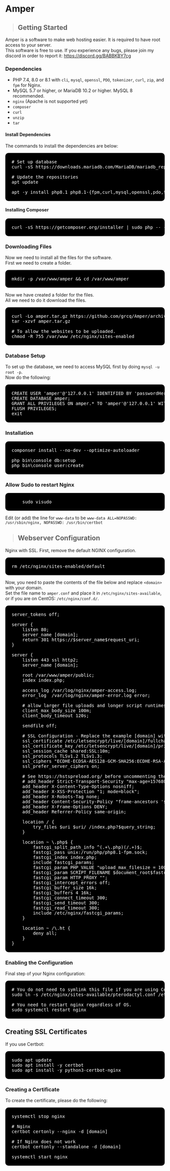 # Amper

> ## Getting Started

Amper is a software to make web hosting easier. It is required to have root access to your server.<br>
This software is free to use. If you experience any bugs, please join my discord in order to report it: https://discord.gg/BABBKBY7cg 

### Dependencies
* PHP 7.4, 8.0 or 8.1 with `cli`, `mysql`, `openssl`, `PDO`, `tokenizer`, `curl`, `zip`, and `fpm` for Nginx.
* MySQL 5.7 or higher, or MariaDB 10.2 or higher. MySQL 8 recommended.
* `nginx` (Apache is not supported yet)
* `composer`
* `curl`
* `unzip`
* `tar`

#### Install Dependencies

The commands to install the dependencies are below:

<pre style="background-color: #000000; color: white; border-radius: 10px; padding: 20px;">
# Set up database
curl -sS https://downloads.mariadb.com/MariaDB/mariadb_repo_setup | sudo bash

# Update the repositories
apt update

apt -y install php8.1 php8.1-{fpm,curl,mysql,openssl,pdo,tokenizer,curl,zip} mariadb-server nginx tar unzip git
</pre>

#### Installing Composer

<pre style="background-color: #000000; color: white; border-radius: 10px; padding: 20px;">
curl -sS https://getcomposer.org/installer | sudo php -- --install-dir=/usr/local/bin --filename=composer
</pre>

### Downloading Files

Now we need to install all the files for the software.<br>
First we need to create a folder.

<pre style="background-color: #000000; color: white; border-radius: 10px; padding: 20px;">
mkdir -p /var/www/amper && cd /var/www/amper
</pre>

Now we have created a folder for the files.<br>
All we need to do it download the files.

<pre style="background-color: #000000; color: white; border-radius: 10px; padding: 20px;">
curl -Lo amper.tar.gz https://github.com/grcq/Amper/archive/refs/tags/v1.0.0.tar.gz
tar -xzvf amper.tar.gz

# To allow the websites to be uploaded.
chmod -R 755 /var/www /etc/nginx/sites-enabled
</pre>

### Database Setup

To set up the database, we need to access MySQL first by doing `mysql -u root -p`.<br>
Now do the following:

<pre style="background-color: #000000; color: white; border-radius: 10px; padding: 20px;">
CREATE USER 'amper'@'127.0.0.1' IDENTIFIED BY 'passwordHere';
CREATE DATABASE amper;
GRANT ALL PRIVILEGES ON amper.* TO 'amper'@'127.0.0.1' WITH GRANT OPTION;
FLUSH PRIVILEGES;
exit
</pre>

### Installation

<pre style="background-color: #000000; color: white; border-radius: 10px; padding: 20px;">
componser install --no-dev --optimize-autoloader

php bin\console db:setup
php bin\console user:create
</pre>

### Allow Sudo to restart Nginx

<pre style="background-color: #000000; color: white; border-radius: 10px; padding: 20px;">
    sudo visudo
</pre>

Edit (or add) the line for `www-data` to be `www-data ALL=NOPASSWD: /usr/sbin/nginx, NOPASSWD: /usr/bin/certbot`

> ## Webserver Configuration

Nginx with SSL.
First, remove the default NGINX configuration.

<pre style="background-color: #000000; color: white; border-radius: 10px; padding: 20px;">
rm /etc/nginx/sites-enabled/default
</pre>

Now, you need to paste the contents of the file below and replace `<domain>` with your domain.<br>
Set the file name to `amper.conf` and place it in `/etc/nginx/sites-available`, or if you are on CentOS: `/etc/nginx/conf.d/`.

<pre style="background-color: #000000; color: white; border-radius: 10px; padding: 20px;">
server_tokens off;

server {
    listen 80;
    server_name [domain];
    return 301 https://$server_name$request_uri;
}

server {
    listen 443 ssl http2;
    server_name [domain];

    root /var/www/amper/public;
    index index.php;

    access_log /var/log/nginx/amper-access.log;
    error_log  /var/log/nginx/amper-error.log error;

    # allow larger file uploads and longer script runtimes
    client_max_body_size 100m;
    client_body_timeout 120s;

    sendfile off;

    # SSL Configuration - Replace the example [domain] with your domain
    ssl_certificate /etc/letsencrypt/live/[domain]/fullchain.pem;
    ssl_certificate_key /etc/letsencrypt/live/[domain]/privkey.pem;
    ssl_session_cache shared:SSL:10m;
    ssl_protocols TLSv1.2 TLSv1.3;
    ssl_ciphers "ECDHE-ECDSA-AES128-GCM-SHA256:ECDHE-RSA-AES128-GCM-SHA256:ECDHE-ECDSA-AES256-GCM-SHA384:ECDHE-RSA-AES256-GCM-SHA384:ECDHE-ECDSA-CHACHA20-POLY1305:ECDHE-RSA-CHACHA20-POLY1305:DHE-RSA-AES128-GCM-SHA256:DHE-RSA-AES256-GCM-SHA384";
    ssl_prefer_server_ciphers on;

    # See https://hstspreload.org/ before uncommenting the line below.
    # add_header Strict-Transport-Security "max-age=15768000; preload;";
    add_header X-Content-Type-Options nosniff;
    add_header X-XSS-Protection "1; mode=block";
    add_header X-Robots-Tag none;
    add_header Content-Security-Policy "frame-ancestors 'self'";
    add_header X-Frame-Options DENY;
    add_header Referrer-Policy same-origin;

    location / {
        try_files $uri $uri/ /index.php?$query_string;
    }

    location ~ \.php$ {
        fastcgi_split_path_info ^(.+\.php)(/.+)$;
        fastcgi_pass unix:/run/php/php8.1-fpm.sock;
        fastcgi_index index.php;
        include fastcgi_params;
        fastcgi_param PHP_VALUE "upload_max_filesize = 100M \n post_max_size=100M";
        fastcgi_param SCRIPT_FILENAME $document_root$fastcgi_script_name;
        fastcgi_param HTTP_PROXY "";
        fastcgi_intercept_errors off;
        fastcgi_buffer_size 16k;
        fastcgi_buffers 4 16k;
        fastcgi_connect_timeout 300;
        fastcgi_send_timeout 300;
        fastcgi_read_timeout 300;
        include /etc/nginx/fastcgi_params;
    }

    location ~ /\.ht {
        deny all;
    }
}
</pre>

### Enabling the Configuration

Final step of your Nginx configuration:

<pre style="background-color: #000000; color: white; border-radius: 10px; padding: 20px;">
# You do not need to symlink this file if you are using CentOS.
sudo ln -s /etc/nginx/sites-available/pterodactyl.conf /etc/nginx/sites-enabled/pterodactyl.conf

# You need to restart nginx regardless of OS.
sudo systemctl restart nginx
</pre>

## Creating SSL Certificates

If you use Certbot:

<pre style="background-color: #000000; color: white; border-radius: 10px; padding: 20px;">
sudo apt update
sudo apt install -y certbot
sudo apt install -y python3-certbot-nginx
</pre>

### Creating a Certificate

To create the certificate, please do the following:

<pre style="background-color: #000000; color: white; border-radius: 10px; padding: 20px;">
systemctl stop nginx

# Nginx
certbot certonly --nginx -d [domain]

# If Nginx does not work
certbot certonly --standalone -d [domain]

systemctl start nginx
</pre>